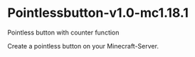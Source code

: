 # Pointlessbutton-v1.0-mc1.18.1
Pointless button with counter function

Create a pointless button on your Minecraft-Server.

